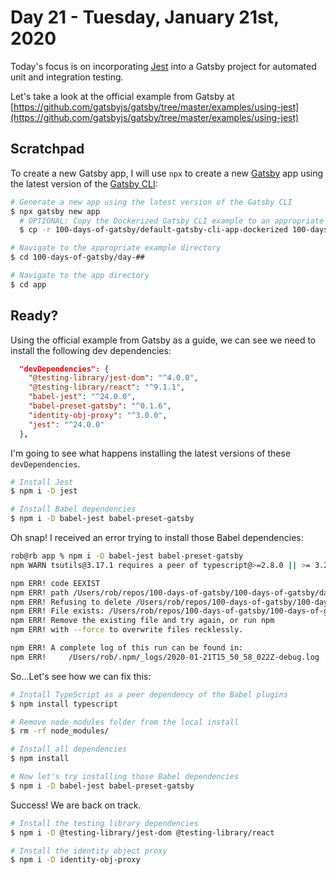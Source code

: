 # Day 21 - Tuesday, January 21st, 2020

Today's focus is on incorporating [Jest](https://jestjs.io) into a Gatsby project for automated unit and integration testing.

Let's take a look at the official example from Gatsby at [https://github.com/gatsbyjs/gatsby/tree/master/examples/using-jest](https://github.com/gatsbyjs/gatsby/tree/master/examples/using-jest)

## Scratchpad

To create a new Gatsby app, I will use `npx` to create a new [Gatsby](https://www.gatsbyjs.com) app using the latest version of the [Gatsby CLI](https://www.gatsbyjs.com):

```sh
# Generate a new app using the latest version of the Gatsby CLI
$ npx gatsby new app
  # OPTIONAL: Copy the Dockerized Gatsby CLI example to an appropriate folder for a faster starting point
  $ cp -r 100-days-of-gatsby/default-gatsby-cli-app-dockerized 100-days-of-gatsby/day-##

# Navigate to the appropriate example directory
$ cd 100-days-of-gatsby/day-##

# Navigate to the app directory
$ cd app
```

## Ready?

Using the official example from Gatsby as a guide, we can see we need to install the following dev dependencies:

```json
  "devDependencies": {
    "@testing-library/jest-dom": "^4.0.0",
    "@testing-library/react": "^9.1.1",
    "babel-jest": "^24.0.0",
    "babel-preset-gatsby": "^0.1.6",
    "identity-obj-proxy": "^3.0.0",
    "jest": "^24.0.0"
  },
```

I'm going to see what happens installing the latest versions of these `devDependencies`.

```sh
# Install Jest
$ npm i -D jest

# Install Babel dependencies
$ npm i -D babel-jest babel-preset-gatsby
```

Oh snap! I received an error trying to install those Babel dependencies:

```sh
rob@rb app % npm i -D babel-jest babel-preset-gatsby
npm WARN tsutils@3.17.1 requires a peer of typescript@>=2.8.0 || >= 3.2.0-dev || >= 3.3.0-dev || >= 3.4.0-dev || >= 3.5.0-dev || >= 3.6.0-dev || >= 3.6.0-beta || >= 3.7.0-dev || >= 3.7.0-beta but none is installed. You must install peer dependencies yourself.

npm ERR! code EEXIST
npm ERR! path /Users/rob/repos/100-days-of-gatsby/100-days-of-gatsby/day-21/app/node_modules/.bin/regjsparser
npm ERR! Refusing to delete /Users/rob/repos/100-days-of-gatsby/100-days-of-gatsby/day-21/app/node_modules/.bin/regjsparser: is outside /Users/rob/repos/100-days-of-gatsby/100-days-of-gatsby/day-21/app/node_modules/regjsparser and not a link
npm ERR! File exists: /Users/rob/repos/100-days-of-gatsby/100-days-of-gatsby/day-21/app/node_modules/.bin/regjsparser
npm ERR! Remove the existing file and try again, or run npm
npm ERR! with --force to overwrite files recklessly.

npm ERR! A complete log of this run can be found in:
npm ERR!     /Users/rob/.npm/_logs/2020-01-21T15_50_58_022Z-debug.log
```

So...Let's see how we can fix this:

```sh
# Install TypeScript as a peer dependency of the Babel plugins
$ npm install typescript

# Remove node_modules folder from the local install
$ rm -rf node_modules/

# Install all dependencies
$ npm install

# Now let's try installing those Babel dependencies
$ npm i -D babel-jest babel-preset-gatsby
```

Success! We are back on track.

```sh
# Install the testing library dependencies
$ npm i -D @testing-library/jest-dom @testing-library/react

# Install the identity object proxy
$ npm i -D identity-obj-proxy
```
